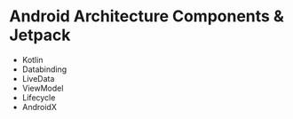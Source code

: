 # Android Architecture Components & Jetpack
- Kotlin
- Databinding
- LiveData
- ViewModel
- Lifecycle
- AndroidX